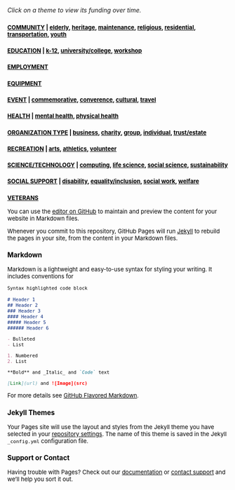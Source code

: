 <head>
    <style type="text/css">
       a:link {color: black;}      /* unvisited link */
       a:visited {color: black;}   /* visited link */
       a:hover {color: blue;}     /* mouse over link */
       a:active {color: black;}    /* selected link */
    </style>
</head>

*Click on a theme to view its funding over time.*

### <font size="2"><a href="https://github.com/jpskycak/360Giving-Challenge/blob/master/community.html">COMMUNITY</a></font><font size="2" color="black"><font size="2" color="black"> | <a href="https://github.com/jpskycak/360Giving-Challenge/blob/master/community-elderly.html">elderly</a>, <a href="https://github.com/jpskycak/360Giving-Challenge/blob/master/community-heritage.html">heritage</a>, <a href="https://github.com/jpskycak/360Giving-Challenge/blob/master/community-maintenance.html">maintenance</a>, <a href="https://github.com/jpskycak/360Giving-Challenge/blob/master/community-religious.html">religious</a>, <a href="https://github.com/jpskycak/360Giving-Challenge/blob/master/community-residential.html">residential</a>, <a href="https://github.com/jpskycak/360Giving-Challenge/blob/master/community-transportation.html">transportation</a>, <a href="https://github.com/jpskycak/360Giving-Challenge/blob/master/community-youth.html">youth</a></font>
### <font size="2"><a href="https://github.com/jpskycak/360Giving-Challenge/blob/master/education.html">EDUCATION</a></font><font size="2" color="black"><font size="2" color="black"> | <a href="https://github.com/jpskycak/360Giving-Challenge/blob/master/education-k-12.html">k-12</a>, <a href="https://github.com/jpskycak/360Giving-Challenge/blob/master/education-universitycollege.html">university/college</a>, <a href="https://github.com/jpskycak/360Giving-Challenge/blob/master/education-workshop.html">workshop</a></font>
### <font size="2"><a href="https://github.com/jpskycak/360Giving-Challenge/blob/master/employment.html">EMPLOYMENT</a></font><font size="2" color="black">
### <font size="2"><a href="https://github.com/jpskycak/360Giving-Challenge/blob/master/equipment.html">EQUIPMENT</a></font><font size="2" color="black">
### <font size="2"><a href="https://github.com/jpskycak/360Giving-Challenge/blob/master/event.html">EVENT</a></font><font size="2" color="black"><font size="2" color="black"> | <a href="https://github.com/jpskycak/360Giving-Challenge/blob/master/event-commemorative.html">commemorative</a>, <a href="https://github.com/jpskycak/360Giving-Challenge/blob/master/event-converence.html">converence</a>, <a href="https://github.com/jpskycak/360Giving-Challenge/blob/master/event-cultural.html">cultural</a>, <a href="https://github.com/jpskycak/360Giving-Challenge/blob/master/event-travel.html">travel</a></font>
### <font size="2"><a href="https://github.com/jpskycak/360Giving-Challenge/blob/master/health.html">HEALTH</a></font><font size="2" color="black"><font size="2" color="black"> | <a href="https://github.com/jpskycak/360Giving-Challenge/blob/master/health-mentalhealth.html">mental health</a>, <a href="https://github.com/jpskycak/360Giving-Challenge/blob/master/health-physicalhealth.html">physical health</a></font>
### <font size="2"><a href="https://github.com/jpskycak/360Giving-Challenge/blob/master/organizationtype.html">ORGANIZATION TYPE</a></font><font size="2" color="black"><font size="2" color="black"> | <a href="https://github.com/jpskycak/360Giving-Challenge/blob/master/organizationtype-business.html">business</a>, <a href="https://github.com/jpskycak/360Giving-Challenge/blob/master/organizationtype-charity.html">charity</a>, <a href="https://github.com/jpskycak/360Giving-Challenge/blob/master/organizationtype-group.html">group</a>, <a href="https://github.com/jpskycak/360Giving-Challenge/blob/master/organizationtype-individual.html">individual</a>, <a href="https://github.com/jpskycak/360Giving-Challenge/blob/master/organizationtype-trustestate.html">trust/estate</a></font>
### <font size="2"><a href="https://github.com/jpskycak/360Giving-Challenge/blob/master/recreation.html">RECREATION</a></font><font size="2" color="black"><font size="2" color="black"> | <a href="https://github.com/jpskycak/360Giving-Challenge/blob/master/recreation-arts.html">arts</a>, <a href="https://github.com/jpskycak/360Giving-Challenge/blob/master/recreation-athletics.html">athletics</a>, <a href="https://github.com/jpskycak/360Giving-Challenge/blob/master/recreation-volunteer.html">volunteer</a></font>
### <font size="2"><a href="https://github.com/jpskycak/360Giving-Challenge/blob/master/sciencetechnology.html">SCIENCE/TECHNOLOGY</a></font><font size="2" color="black"><font size="2" color="black"> | <a href="https://github.com/jpskycak/360Giving-Challenge/blob/master/sciencetechnology-computing.html">computing</a>, <a href="https://github.com/jpskycak/360Giving-Challenge/blob/master/sciencetechnology-lifescience.html">life science</a>, <a href="https://github.com/jpskycak/360Giving-Challenge/blob/master/sciencetechnology-socialscience.html">social science</a>, <a href="https://github.com/jpskycak/360Giving-Challenge/blob/master/sciencetechnology-sustainability.html">sustainability</a></font>
### <font size="2"><a href="https://github.com/jpskycak/360Giving-Challenge/blob/master/socialsupport.html">SOCIAL SUPPORT</a></font><font size="2" color="black"><font size="2" color="black"> | <a href="https://github.com/jpskycak/360Giving-Challenge/blob/master/socialsupport-disability.html">disability</a>, <a href="https://github.com/jpskycak/360Giving-Challenge/blob/master/socialsupport-equalityinclusion.html">equality/inclusion</a>, <a href="https://github.com/jpskycak/360Giving-Challenge/blob/master/socialsupport-socialwork.html">social work</a>, <a href="https://github.com/jpskycak/360Giving-Challenge/blob/master/socialsupport-welfare.html">welfare</a></font>
### <font size="2"><a href="https://github.com/jpskycak/360Giving-Challenge/blob/master/veterans.html">VETERANS</a></font><font size="2" color="black">


You can use the [editor on GitHub](https://github.com/jpskycak/360Giving-Challenge/edit/master/README.md) to maintain and preview the content for your website in Markdown files.

Whenever you commit to this repository, GitHub Pages will run [Jekyll](https://jekyllrb.com/) to rebuild the pages in your site, from the content in your Markdown files.

### Markdown

Markdown is a lightweight and easy-to-use syntax for styling your writing. It includes conventions for

```markdown
Syntax highlighted code block

# Header 1
## Header 2
### Header 3
#### Header 4
##### Header 5
###### Header 6

- Bulleted
- List

1. Numbered
2. List

**Bold** and _Italic_ and `Code` text

[Link](url) and ![Image](src)
```

For more details see [GitHub Flavored Markdown](https://guides.github.com/features/mastering-markdown/).

### Jekyll Themes

Your Pages site will use the layout and styles from the Jekyll theme you have selected in your [repository settings](https://github.com/jpskycak/360Giving-Challenge/settings). The name of this theme is saved in the Jekyll `_config.yml` configuration file.

### Support or Contact

Having trouble with Pages? Check out our [documentation](https://help.github.com/categories/github-pages-basics/) or [contact support](https://github.com/contact) and we’ll help you sort it out.
